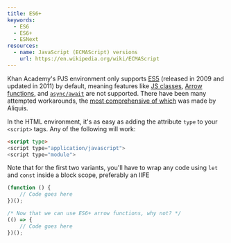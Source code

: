 ```yaml
---
title: ES6+
keywords:
  - ES6
  - ES6+
  - ESNext
resources:
  - name: JavaScript (ECMAScript) versions
    url: https://en.wikipedia.org/wiki/ECMAScript
---
```


Khan Academy's PJS environment only supports [ES5](https://www.w3schools.com/js/js_es5.asp) (released in 2009 and updated in 2011) by default, meaning features like [JS classes](https://developer.mozilla.org/en-US/docs/Web/JavaScript/Reference/Classes), [Arrow functions](https://developer.mozilla.org/en-US/docs/Web/JavaScript/Reference/Functions/Arrow_functions), and [`async/await`](https://developer.mozilla.org/en-US/docs/Web/JavaScript/Reference/Statements/async_function) are not supported. There have been many attempted workarounds, the [most comprehensive of which](https://www.khanacademy.org/computer-programming/-/4972461264257024) was made by Aliquis.

In the HTML environment, it's as easy as adding the attribute `type` to your `<script>` tags. Any of the following will work:

```html
<script type>
<script type="application/javascript">
<script type="module">
```

Note that for the first two variants, you'll have to wrap any code using `let` and `const` inside a block scope, preferably an IIFE
```js
(function () {
    // Code goes here
})();

/* Now that we can use ES6+ arrow functions, why not? */
(() => {
    // Code goes here
})();
```